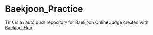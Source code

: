 # Baekjoon_Practice
This is an auto push repository for Baekjoon Online Judge created with [BaekjoonHub](https://github.com/BaekjoonHub/BaekjoonHub).
